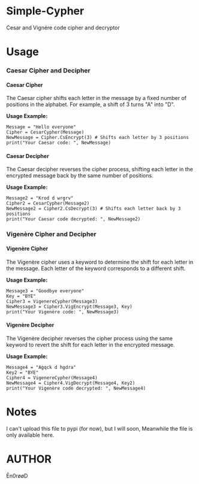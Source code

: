 # Simple-Cypher
Cesar and Vignére code cipher and decryptor

# Usage

### Caesar Cipher and Decipher

#### Caesar Cipher
The Caesar cipher shifts each letter in the message by a fixed number of positions in the alphabet. For example, a shift of 3 turns "A" into "D".

**Usage Example:**
```
Message = "Hello everyone"
Cipher = CesarCypher(Message)
NewMessage = Cipher.CsEncrypt(3) # Shifts each letter by 3 positions
print("Your Caesar code: ", NewMessage)
```

#### Caesar Decipher
The Caesar decipher reverses the cipher process, shifting each letter in the encrypted message back by the same number of positions.

**Usage Example:**
```
Message2 = "Krod d wrgrv"
Cipher2 = CesarCypher(Message2)
NewMessage2 = Cipher2.CsDecrypt(3) # Shifts each letter back by 3 positions
print("Your Caesar code decrypted: ", NewMessage2)
```

### Vigenère Cipher and Decipher

#### Vigenère Cipher
The Vigenère cipher uses a keyword to determine the shift for each letter in the message. Each letter of the keyword corresponds to a different shift.

**Usage Example:**
```
Message3 = "Goodbye everyone"
Key = "BYE"
Cipher3 = VigenereCypher(Message3)
NewMessage3 = Cipher3.VigEncrypt(Message3, Key)
print("Your Vigenère code: ", NewMessage3)
```

#### Vigenère Decipher
The Vigenère decipher reverses the cipher process using the same keyword to revert the shift for each letter in the encrypted message.

**Usage Example:**
```
Message4 = "Agqck d hgdra"
Key2 = "BYE"
Cipher4 = VigenereCypher(Message4)
NewMessage4 = Cipher4.VigDecrypt(Message4, Key2)
print("Your Vigenère code decrypted: ", NewMessage4)
```

# Notes
I can't upload this file to pypi (for now), but I will soon, Meanwhile the file is only available here.

# AUTHOR
Ēn0røøD 